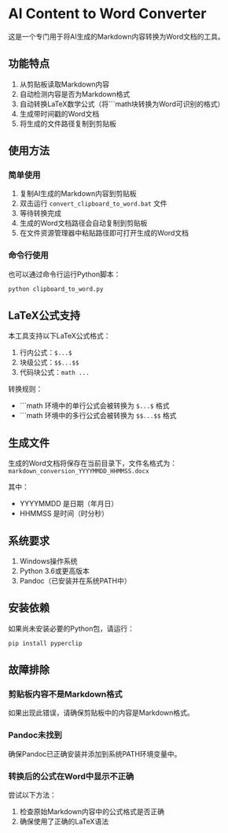 # AI Content to Word Converter

这是一个专门用于将AI生成的Markdown内容转换为Word文档的工具。

## 功能特点

1. 从剪贴板读取Markdown内容
2. 自动检测内容是否为Markdown格式
3. 自动转换LaTeX数学公式（将```math块转换为Word可识别的格式）
4. 生成带时间戳的Word文档
5. 将生成的文件路径复制到剪贴板

## 使用方法

### 简单使用

1. 复制AI生成的Markdown内容到剪贴板
2. 双击运行 `convert_clipboard_to_word.bat` 文件
3. 等待转换完成
4. 生成的Word文档路径会自动复制到剪贴板
5. 在文件资源管理器中粘贴路径即可打开生成的Word文档

### 命令行使用

也可以通过命令行运行Python脚本：

```bash
python clipboard_to_word.py
```

## LaTeX公式支持

本工具支持以下LaTeX公式格式：

1. 行内公式：`$...$`
2. 块级公式：`$$...$$`
3. 代码块公式：```math ...```

转换规则：

- ```math 环境中的单行公式会被转换为 `$...$` 格式
- ```math 环境中的多行公式会被转换为 `$$...$$` 格式

## 生成文件

生成的Word文档将保存在当前目录下，文件名格式为：
`markdown_conversion_YYYYMMDD_HHMMSS.docx`

其中：

- YYYYMMDD 是日期（年月日）
- HHMMSS 是时间（时分秒）

## 系统要求

1. Windows操作系统
2. Python 3.6或更高版本
3. Pandoc（已安装并在系统PATH中）

## 安装依赖

如果尚未安装必要的Python包，请运行：

```bash
pip install pyperclip
```

## 故障排除

### 剪贴板内容不是Markdown格式

如果出现此错误，请确保剪贴板中的内容是Markdown格式。

### Pandoc未找到

确保Pandoc已正确安装并添加到系统PATH环境变量中。

### 转换后的公式在Word中显示不正确

尝试以下方法：

1. 检查原始Markdown内容中的公式格式是否正确
2. 确保使用了正确的LaTeX语法
